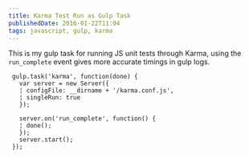 ```yaml
---
title: Karma Test Run as Gulp Task
publishedDate: 2016-01-22T11:04
tags: javascript, gulp, karma
---
```


This is my gulp task for running JS unit tests through Karma, using the `run_complete` event gives more accurate timings in gulp logs.

```
 gulp.task('karma', function(done) {
   var server = new Server({
   ¦ configFile: __dirname + '/karma.conf.js',
   ¦ singleRun: true
   });

   server.on('run_complete', function() {
   ¦ done();
   });
   server.start();
 });
 ```
